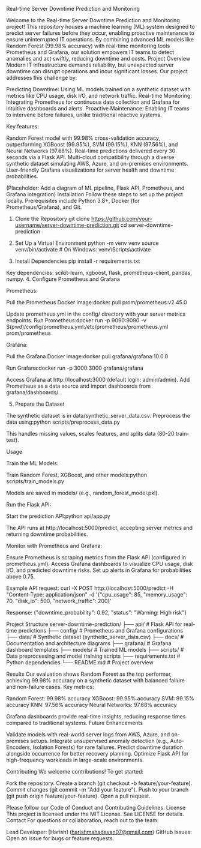 Real-time Server Downtime Prediction and Monitoring
    
Welcome to the Real-time Server Downtime Prediction and Monitoring project! This repository houses a machine learning (ML) system designed to predict server failures before they occur, enabling proactive maintenance to ensure uninterrupted IT operations. By combining advanced ML models like Random Forest (99.98% accuracy) with real-time monitoring tools Prometheus and Grafana, our solution empowers IT teams to detect anomalies and act swiftly, reducing downtime and costs.
Project Overview
Modern IT infrastructure demands reliability, but unexpected server downtime can disrupt operations and incur significant losses. Our project addresses this challenge by:

Predicting Downtime: Using ML models trained on a synthetic dataset with metrics like CPU usage, disk I/O, and network traffic.
Real-time Monitoring: Integrating Prometheus for continuous data collection and Grafana for intuitive dashboards and alerts.
Proactive Maintenance: Enabling IT teams to intervene before failures, unlike traditional reactive systems.

Key features:

Random Forest model with 99.98% cross-validation accuracy, outperforming XGBoost (99.95%), SVM (99.15%), KNN (97.56%), and Neural Networks (97.68%).
Real-time predictions delivered every 30 seconds via a Flask API.
Multi-cloud compatibility through a diverse synthetic dataset simulating AWS, Azure, and on-premises environments.
User-friendly Grafana visualizations for server health and downtime probabilities.

 (Placeholder: Add a diagram of ML pipeline, Flask API, Prometheus, and Grafana integration)
Installation
Follow these steps to set up the project locally. Prerequisites include Python 3.8+, Docker (for Prometheus/Grafana), and Git.
1. Clone the Repository
git clone https://github.com/your-username/server-downtime-prediction.git
cd server-downtime-prediction

2. Set Up a Virtual Environment
python -m venv venv
source venv/bin/activate  # On Windows: venv\Scripts\activate

3. Install Dependencies
pip install -r requirements.txt

Key dependencies: scikit-learn, xgboost, flask, prometheus-client, pandas, numpy.
4. Configure Prometheus and Grafana

Prometheus:

Pull the Prometheus Docker image:docker pull prom/prometheus:v2.45.0


Update prometheus.yml in the config/ directory with your server metrics endpoints.
Run Prometheus:docker run -p 9090:9090 -v $(pwd)/config/prometheus.yml:/etc/prometheus/prometheus.yml prom/prometheus

Grafana:

Pull the Grafana Docker image:docker pull grafana/grafana:10.0.0


Run Grafana:docker run -p 3000:3000 grafana/grafana


Access Grafana at http://localhost:3000 (default login: admin/admin).
Add Prometheus as a data source and import dashboards from grafana/dashboards/.


5. Prepare the Dataset

The synthetic dataset is in data/synthetic_server_data.csv.
Preprocess the data using:python scripts/preprocess_data.py

This handles missing values, scales features, and splits data (80-20 train-test).

Usage

Train the ML Models:

Train Random Forest, XGBoost, and other models:python scripts/train_models.py


Models are saved in models/ (e.g., random_forest_model.pkl).


Run the Flask API:

Start the prediction API:python api/app.py


The API runs at http://localhost:5000/predict, accepting server metrics and returning downtime probabilities.


Monitor with Prometheus and Grafana:

Ensure Prometheus is scraping metrics from the Flask API (configured in prometheus.yml).
Access Grafana dashboards to visualize CPU usage, disk I/O, and predicted downtime risks.
Set up alerts in Grafana for probabilities above 0.75.



Example API request:
curl -X POST http://localhost:5000/predict -H "Content-Type: application/json" -d '{"cpu_usage": 85, "memory_usage": 70, "disk_io": 500, "network_traffic": 200}'

Response:
{"downtime_probability": 0.92, "status": "Warning: High risk"}

Project Structure
server-downtime-prediction/
├── api/                  # Flask API for real-time predictions
├── config/               # Prometheus and Grafana configurations
├── data/                 # Synthetic dataset (synthetic_server_data.csv)
├── docs/                 # Documentation and architecture diagrams
├── grafana/              # Grafana dashboard templates
├── models/               # Trained ML models
├── scripts/              # Data preprocessing and model training scripts
├── requirements.txt      # Python dependencies
└── README.md             # Project overview

Results
Our evaluation shows Random Forest as the top performer, achieving 99.98% accuracy on a synthetic dataset with balanced failure and non-failure cases. Key metrics:

Random Forest: 99.98% accuracy
XGBoost: 99.95% accuracy
SVM: 99.15% accuracy
KNN: 97.56% accuracy
Neural Networks: 97.68% accuracy

Grafana dashboards provide real-time insights, reducing response times compared to traditional systems.
Future Enhancements

Validate models with real-world server logs from AWS, Azure, and on-premises setups.
Integrate unsupervised anomaly detection (e.g., Auto-Encoders, Isolation Forests) for rare failures.
Predict downtime duration alongside occurrence for better recovery planning.
Optimize Flask API for high-frequency workloads in large-scale environments.

Contributing
We welcome contributions! To get started:

Fork the repository.
Create a branch (git checkout -b feature/your-feature).
Commit changes (git commit -m "Add your feature").
Push to your branch (git push origin feature/your-feature).
Open a pull request.

Please follow our Code of Conduct and Contributing Guidelines.
License
This project is licensed under the MIT License. See LICENSE for details.
Contact
For questions or collaboration, reach out to the team:

Lead Developer: [Harish] (harishmahadevan07@gmail.com)
GitHub Issues: Open an issue for bugs or feature requests.
